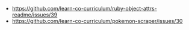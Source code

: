 * https://github.com/learn-co-curriculum/ruby-object-attrs-readme/issues/39
* https://github.com/learn-co-curriculum/pokemon-scraper/issues/30
